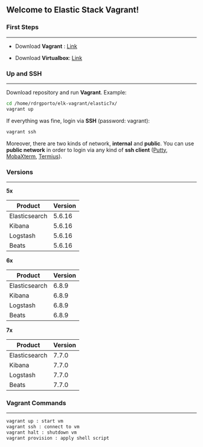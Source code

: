 ## Welcome to Elastic Stack Vagrant!

### First Steps
------

- Download **Vagrant** : [Link](https://www.vagrantup.com/downloads.html)

- Download **Virtualbox**: [Link](https://www.virtualbox.org/wiki/Downloads)

### Up and SSH
------

Download repository and run **Vagrant**. Example:

```bash
cd /home/rdrgporto/elk-vagrant/elastic7x/
vagrant up
```

If everything was fine, login via **SSH** (password: vagrant):

```bash
vagrant ssh
```

Moreover, there are two kinds of network, **internal** and **public**. You can use **public network** in order to login via any kind of **ssh client** ([Putty](https://www.putty.org/), [MobaXterm](https://mobaxterm.mobatek.net/), [Termius](https://www.termius.com/)).

### Versions
------

**5x**

| Product       | Version |
| ------------- | ------- |
| Elasticsearch | 5.6.16  |
| Kibana        | 5.6.16  |
| Logstash      | 5.6.16  |
| Beats         | 5.6.16  |

**6x**

| Product       | Version |
| ------------- | ------- |
| Elasticsearch | 6.8.9   |
| Kibana        | 6.8.9   |
| Logstash      | 6.8.9   |
| Beats         | 6.8.9   |

**7x**

| Product       | Version |
| ------------- | ------- |
| Elasticsearch | 7.7.0   |
| Kibana        | 7.7.0   |
| Logstash      | 7.7.0   |
| Beats         | 7.7.0   |

### Vagrant Commands
------

```bash
vagrant up : start vm
vagrant ssh : connect to vm
vagrant halt : shutdown vm
vagrant provision : apply shell script
```
